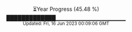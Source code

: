 <p align="center">
⏳Year Progress (45.48 %) <br>
█████████████▁▁▁▁▁▁▁▁▁▁▁▁▁▁▁▁▁ <br>
<sub>Updated: Fri, 16 Jun 2023 00:09:06 GMT</sub>
</p>

